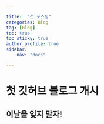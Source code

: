 ```yaml
---

title:  "첫 포스팅"
categories: Blog
tag: [Blog]
toc: true
toc_sticky: true
author_profile: true
sidebar:
    nav: "docs"

---
```


# 첫 깃허브 블로그 개시
## 이날을 잊지 말자! 

